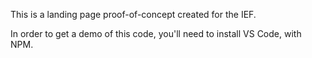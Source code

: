 This is a landing page proof-of-concept created for the IEF.

In order to get a demo of this code, you'll need to install VS Code, with NPM.
